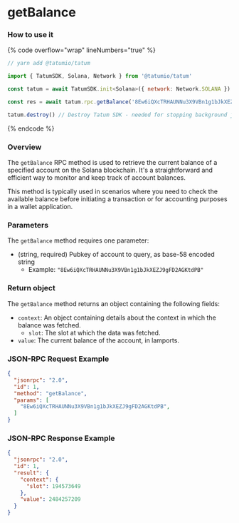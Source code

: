 # getBalance

### How to use it

{% code overflow="wrap" lineNumbers="true" %}
```javascript
// yarn add @tatumio/tatum

import { TatumSDK, Solana, Network } from '@tatumio/tatum'

const tatum = await TatumSDK.init<Solana>({ network: Network.SOLANA })

const res = await tatum.rpc.getBalance('8Ew6iQXcTRHAUNNu3X9VBn1g1bJkXEZJ9gFD2AGKtdPB')

tatum.destroy() // Destroy Tatum SDK - needed for stopping background jobs
```
{% endcode %}

### Overview

The `getBalance` RPC method is used to retrieve the current balance of a specified account on the Solana blockchain. It's a straightforward and efficient way to monitor and keep track of account balances.

This method is typically used in scenarios where you need to check the available balance before initiating a transaction or for accounting purposes in a wallet application.

### Parameters

The `getBalance` method requires one parameter:

* (string, required) Pubkey of account to query, as base-58 encoded string
  * Example: `"8Ew6iQXcTRHAUNNu3X9VBn1g1bJkXEZJ9gFD2AGKtdPB"`

### Return object

The `getBalance` method returns an object containing the following fields:

* `context`: An object containing details about the context in which the balance was fetched.
  * `slot`: The slot at which the data was fetched.
* `value`: The current balance of the account, in lamports.

### JSON-RPC Request Example

```json
{
  "jsonrpc": "2.0",
  "id": 1,
  "method": "getBalance",
  "params": [
    "8Ew6iQXcTRHAUNNu3X9VBn1g1bJkXEZJ9gFD2AGKtdPB",
  ]
}
```

### JSON-RPC Response Example

```json
{
  "jsonrpc": "2.0",
  "id": 1,
  "result": {
    "context": {
      "slot": 194573649
    },
    "value": 2484257209
  }
}
```
